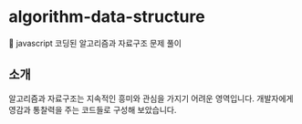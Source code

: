 # algorithm-data-structure
:green_heart: javascript 코딩된 알고리즘과 자료구조 문제 풀이

## 소개
알고리즘과 자료구조는 지속적인 흥미와 관심을 가지기 어려운 영역입니다. 개발자에게 영감과 통찰력을 주는 코드들로 구성해 보았습니다.
